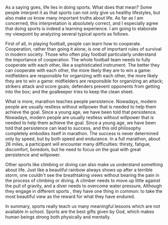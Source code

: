 As a saying goes, life lies in doing sports. What does that mean? Some people interpret it as that sports can not only give  us healthy lifestyles, but also make us know many important truths  about life. As far as  I am concerned, this interpretation is absolutely correct, and I especially agree that doing sports is indeed a learning experience. I am going to elaborate my viewpoint by analyzing several typical sports  as follows.

First of all, in playing football, people can learn how to cooperate. Cooperation, rather than going it  alone,  is one of important rules of survival in modern society. Those who often play football particularly understand the importance of cooperation. The whole football team needs to fully cooperate with each other, like a sophisticated instrument. The better they can cooperate with each other, the more likely they are to win a game: midfielders are responsible for organizing with each other, the more likely they are to win a game: midfielders are responsible for organizing an attack; strikers attack and score goals; defenders prevent opponents from getting into the box; and the goalkeeper tries to keep the clean sheet.

What is more, marathon teaches people persistence. Nowadays, modern people are usually restless without willpower that is needed to help them achieve the goal. Since a young age, we have been told that persistence. Nowadays, modern people are usually restless without willpower that is needed to help them achieve the goal. Since a young age, we have been told that persistence can lead to success, and this old philosophy completely embodies itself in marathon. The success is never determined only by speed, but by both speed and endurance. In a full marathon, about 26 miles, a participant will encounter many difficulties: thirsty, fatigue, discomfort, boredom, but he need to focus on the goal with great persistence and willpower.

Other sports like climbing or diving can also make us understand something about life. Just like a beautiful rainbow always shows up after a terrible storm, one couldn't see the breathtaking views without bearing the pain in the process of climbing or diving. A climber needs to move up little against the pull of gravity, and a diver needs to overcome water pressure, Although they engage in  different sports , they have one thing in common: to take the most beautiful view as the reward for what they have endured.

In summary, sports really teach us many meaningful lessons which are not available in school. Sports are the best gifts given by God, which makes human beings strong both physically and mentally.